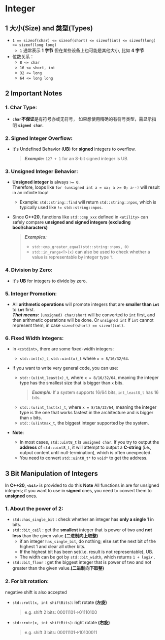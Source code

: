 # Integer

## 1 大小(Size) and 类型(Types)

- `1 == sizeof(char) <= sizeof(short) <= sizeof(int) <= sizeof(long) <= sizeof(long long)`
    - `1` 通常表示 **1 字节** 但在某些设备上也可能是其他大小, 比如 **4 字节**
- 位数关系： 
  - `8 <= char`
  - `16 <= short, int`
  - `32 <= long`
  - `64 <= long long`

## 2 Important Notes

### 1. Char Type:  
   - **`char`不保证**是有符号亦或无符号， 如果想使用精确的有符号类型，需显示指明 **`signed char`**.
   
### 2. Signed Integer Overflow:  
   - It's Undefined Behavior (**UB**) for **signed** integers to overflow.  
     > ***Example:***
     `127 + 1` for an 8-bit signed integer is UB.
   
### 3. Unsigned Integer Behavior:  
   - **Unsigned integer** is always `>= 0`.  
     Therefore, loops like `for (unsigned int a = xx; a >= 0; a--)` will result in an infinite loop!  
     - Example: `std::string::find` will return `std::string::npos`, which is typically used like `!= std::string::npos`.
     
   - Since **C++20**, functions like `std::cmp_xxx` defined in `<utility>` can safely compare **unsigned and signed integers (excluding bool/characters)**  
     > ***Examples:***
     > - `std::cmp_greater_equal(std::string::npos, 0)`
     > - `std::in_range<T>(x)` can also be used to check whether a value is representable by integer type `T`.
   
### 4. Division by Zero:  
   - It's **UB** for integers to divide by zero.
   
### 5. Integer Promotion:  
   - All **arithmetic operations** will promote integers that are **smaller than `int`** to **`int`** first.  
     ***That means:***
     `(unsigned) char/short` will be converted to `int` first, and then arithmetic operations will be done. Or `unsigned int` if `int` cannot represent them, in case `sizeof(short) == sizeof(int)`.
     
### 6. Fixed Width Integers:  
   - In `<cstdint>`, there are some fixed-width integers:
     - `std::int(x)_t`, `std::uint(x)_t` where `x = 8/16/32/64`.
     
   - If you want to write very general code, you can use:
     - `std::(u)int_least(x)_t`, where `x = 8/16/32/64`, meaning the integer type has the smallest size that is bigger than `x` bits.  
        > ***Example:***
        If a system supports 16/64 bits, `int_least8_t` has 16 bits.
     - `std::(u)int_fast(x)_t`, where `x = 8/16/32/64`, meaning the integer type is the one that works fastest in the architecture and is bigger than `x` bits.
     - `std::(u)intmax_t`, the biggest integer supported by the system.  
  - **Note**:  
     - In most cases, `std::uint8_t` is `unsigned char`. If you try to output the **address** of `std::uint8_t`, it will attempt to output a **C-string** (i.e., output content until null-termination), which is often unexpected.
     - You need to convert `std::uint8_t*` to `void*` to get the address.

## 3 Bit Manipulation of Integers

In **C++20**, **`<bit>`** is provided to do this
**Note**
All functions in <bit> are for unsigned integers; 
if you want to use in **signed** ones, you need to convert them to **unsigned** ones.


### 1. About the power of 2: 

  - `std::has_single_bit` : check whether an integer has **only a single 1** in bits.
  - `std::bit_ceil` : get the **smallest** integer that is power of two and **not less** than the given value.**(二进制向上取整)**
    - if an integer `has_single_bit`, do nothing; else set the next bit of the highest 1 and clear all other bits.
    - If the highest bit has been set(i.e. result is not representable), UB.
    - The width can be got by `std::bit_width`, which returns `1 + log2𝑥` .
  - `std::bit_floor` : get the biggest integer that is power of two and not greater than the given value.**(二进制向下取整)**

### 2. For bit rotation:

negative shift is also accepted

- `std::rotl(x, int shiftBits)`: left rotate **(左旋)**
  > e.g. shift 2 bits: 00011101->01110100
- `std::rotr(x, int shiftBits)`: right rotate **(右旋)**
  > e.g. shift 3 bits: 00011101->10100011




